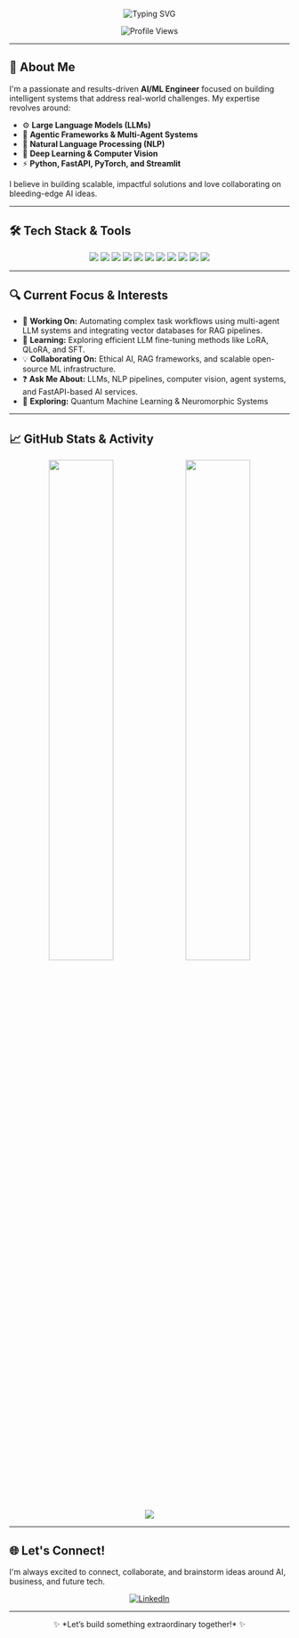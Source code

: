 <!-- Banner -->
<p align="center">
  <img src="https://readme-typing-svg.demolab.com/?lines=Hi+I'm+Ashwath+David!;AI/ML+Engineer+%7C+LLM+Developer+%7C+Techie;&center=true&width=500&height=50&font=Fira+Code&pause=1000&color=0E75B6&vCenter=true" alt="Typing SVG">
</p>

<p align="center">
  <img src="https://komarev.com/ghpvc/?username=adx-coder&label=Profile%20Views&color=0e75b6&style=flat-square&logo=github" alt="Profile Views"/>
</p>

---

## 🚀 About Me

I'm a passionate and results-driven **AI/ML Engineer** focused on building intelligent systems that address real-world challenges. My expertise revolves around:

- ⚙️ **Large Language Models (LLMs)**  
- 🤖 **Agentic Frameworks & Multi-Agent Systems**  
- 💬 **Natural Language Processing (NLP)**  
- 🧠 **Deep Learning & Computer Vision**  
- ⚡ **Python, FastAPI, PyTorch, and Streamlit**

I believe in building scalable, impactful solutions and love collaborating on bleeding-edge AI ideas.

---

## 🛠️ Tech Stack & Tools

<p align="center">
  <img src="https://img.shields.io/badge/Python-3676AB?style=for-the-badge&logo=python&logoColor=white"/>
  <img src="https://img.shields.io/badge/PyTorch-EE4C2C?style=for-the-badge&logo=pytorch&logoColor=white"/>
  <img src="https://img.shields.io/badge/FastAPI-009688?style=for-the-badge&logo=fastapi&logoColor=white"/>
  <img src="https://img.shields.io/badge/NLP-4B8BBE?style=for-the-badge&logo=spacy&logoColor=white"/>
  <img src="https://img.shields.io/badge/Computer%20Vision-0B3D91?style=for-the-badge&logo=opencv&logoColor=white"/>
  <img src="https://img.shields.io/badge/LLMs-8A2BE2?style=for-the-badge&logo=openai&logoColor=white"/>
  <img src="https://img.shields.io/badge/Agentic%20AI-228B22?style=for-the-badge&logo=apacheairflow&logoColor=white"/>
  <img src="https://img.shields.io/badge/Streamlit-FF4B4B?style=for-the-badge&logo=streamlit&logoColor=white"/>
  <img src="https://img.shields.io/badge/Neo4j-008CC1?style=for-the-badge&logo=neo4j&logoColor=white"/>
  <img src="https://img.shields.io/badge/Docker-2496ED?style=for-the-badge&logo=docker&logoColor=white"/>
  <img src="https://img.shields.io/badge/Git-F05032?style=for-the-badge&logo=git&logoColor=white"/>
</p>

---

## 🔍 Current Focus & Interests

- 🧠 **Working On:** Automating complex task workflows using multi-agent LLM systems and integrating vector databases for RAG pipelines.
- 🚀 **Learning:** Exploring efficient LLM fine-tuning methods like LoRA, QLoRA, and SFT.
- 💡 **Collaborating On:** Ethical AI, RAG frameworks, and scalable open-source ML infrastructure.
- ❓ **Ask Me About:** LLMs, NLP pipelines, computer vision, agent systems, and FastAPI-based AI services.
- 🧪 **Exploring:** Quantum Machine Learning & Neuromorphic Systems

---

## 📈 GitHub Stats & Activity

<p align="center">
  <img width="48%" src="https://github-readme-stats.vercel.app/api?username=adx-coder&show_icons=true&theme=tokyonight&count_private=true&hide_border=true" />
  <img width="48%" src="https://github-readme-stats.vercel.app/api/top-langs/?username=adx-coder&layout=compact&theme=tokyonight&hide_border=true"/>
</p>

<p align="center">
  <img src="https://github-readme-activity-graph.vercel.app/graph?username=adx-coder&bg_color=1a1b27&color=9f9f9f&line=5BCDEC&point=FFFFFF&area=true&hide_border=true"/>
</p>

---

## 🌐 Let's Connect!

I'm always excited to connect, collaborate, and brainstorm ideas around AI, business, and future tech.

<p align="center">
  <a href="https://www.linkedin.com/in/ashwath-david/" target="_blank">
    <img src="https://img.shields.io/badge/LinkedIn-%230077B5.svg?&style=for-the-badge&logo=linkedin&logoColor=white" alt="LinkedIn"/>
  </a>
  <!-- <a href="mailto:youremail@example.com">
    <img src="https://img.shields.io/badge/Gmail-D14836?style=for-the-badge&logo=gmail&logoColor=white" alt="Email"/>
  </a> -->
  <!-- Add Portfolio or Blog -->
</p>

---

<p align="center">
  ✨ *Let’s build something extraordinary together!* ✨
</p>
